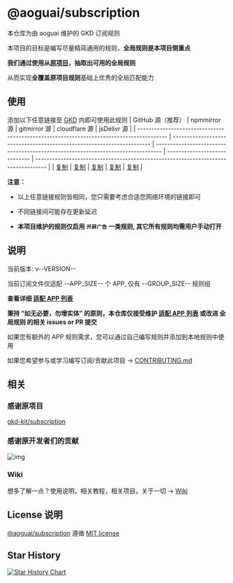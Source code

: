 # @aoguai/subscription

本仓库为由 aoguai 维护的 GKD 订阅规则

本项目的目标是编写尽量精简通用的规则，**全局规则是本项目侧重点**

**我们通过使用从[原项目](https://github.com/gkd-kit/subscription)，抽取出可用的全局规则**

从而实现**全覆盖原项目规则**基础上优秀的全局匹配能力

## 使用

添加以下任意链接至 [GKD](https://github.com/gkd-kit/gkd) 内即可使用此规则
| GitHub 源（推荐） | npmmirror 源 | gitmirror 源 | cloudflare 源 | jsDelivr 源 |
| ---------------------------------------------------------------------------------------- | ---------------------------------------------------------------------- | -------------------------------------------------------------------------------- | ----------------------------- | ---------------------------------------------------------------------------------- |
| [复制](https://raw.githubusercontent.com/aoguai/subscription/custom/dist/aoguai_gkd.json5) | [复制](https://registry.npmmirror.com/@aoguai/subscription/latest/files) | [复制](https://raw.gitmirror.com/aoguai/subscription/custom/dist/aoguai_gkd.json5) | [复制](https://gkd.aoguai.top/) | [复制](https://cdn.jsdelivr.net/gh/aoguai/subscription@custom/dist/aoguai_gkd.json5) |

**注意：**

- 以上任意链接规则皆相同，您只需要考虑合适您网络环境的链接即可

- 不同链接间可能存在更新延迟

- **本项目维护的规则仅启用 `开屏广告` 一类规则, 其它所有规则均需用户手动打开**

## 说明

当前版本: v--VERSION--

当前订阅文件仅适配 --APP_SIZE-- 个 APP, 仅有 --GROUP_SIZE-- 规则组

**查看详细 [适配 APP 列表](./AppList.md)**

**秉持 “如无必要，勿增实体” 的原则，本仓库仅接受维护 [适配 APP 列表](./AppList.md) 或改进 全局规则 的相关 issues or PR 提交**

如果您有额外的 APP 规则需求，您可以通过自己编写规则并添加到本地规则中使用

如果您希望参与或学习编写订阅/贡献此项目 -> [CONTRIBUTING.md](./CONTRIBUTING.md)

## 相关

### 感谢原项目

[gkd-kit/subscription](https://github.com/gkd-kit/subscription)

### 感谢原开发者们的贡献

![img](https://contrib.rocks/image?repo=gkd-kit/subscription&_v=185)

### Wiki

想多了解一点？使用说明，相关教程，相关项目。关于一切 -> [Wiki](https://github.com/aoguai/subscription/wiki)

## License 说明

[@aoguai/subscription](https://github.com/aoguai/subscription) 遵循 [MIT license](./LICENSE)

## Star History

<a href="https://star-history.com/#aoguai/subscription&Timeline">
  <picture>
    <source media="(prefers-color-scheme: dark)" srcset="https://api.star-history.com/svg?repos=aoguai/subscription&type=Timeline&theme=dark" />
    <source media="(prefers-color-scheme: light)" srcset="https://api.star-history.com/svg?repos=aoguai/subscription&type=Timeline" />
    <img alt="Star History Chart" src="https://api.star-history.com/svg?repos=aoguai/subscription&type=Timeline" />
  </picture>
</a>
